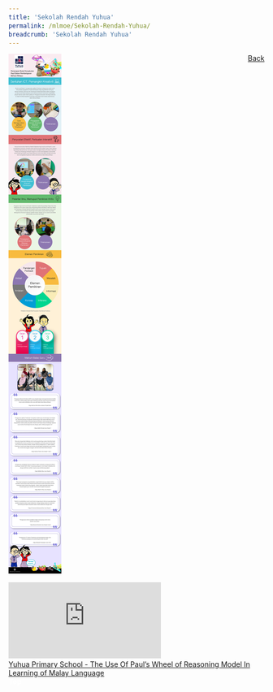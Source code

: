```yaml
---
title: 'Sekolah Rendah Yuhua'
permalink: /mlmoe/Sekolah-Rendah-Yuhua/
breadcrumb: 'Sekolah Rendah Yuhua'
---
```

<a href="/gallery/pameran- bahasa- melayu-malay-language-exhibitions-d/schools/" style="float:right;">Back</a>
 <img src="/images/YuhuaPri-ML.jpg"> <br/>
<div class="video-container">
  <iframe src="https://www.youtube.com/embed/wpc9oMcZ8Vk" frameborder="0" allow="accelerometer; autoplay; encrypted-media; gyroscope; picture-in-picture" allowfullscreen></iframe></div>
<a href="https://www.moe.gov.sg/docs/default-source/document/education/syllabuses/mother-tongue-languages/files/2020-h1-tamil-language-tamil-language-b-syllabus.pdf" target="_blank"> Yuhua Primary School - The Use Of Paul’s Wheel of Reasoning Model In Learning of Malay Language</a>

<div class="btntop"><a href="#top" style="text-decoration:none;"><span style="color:white"><b>Top</b></span></a></div>
